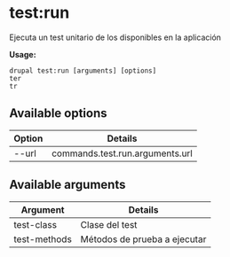 # test:run
Ejecuta un test unitario de los disponibles en la aplicación

**Usage:**
```
drupal test:run [arguments] [options]
ter
tr
```

## Available options
Option | Details
-------|-------------
--url | commands.test.run.arguments.url

## Available arguments
Argument | Details
---------|-------------
test-class | Clase del test
test-methods | Métodos de prueba a ejecutar
